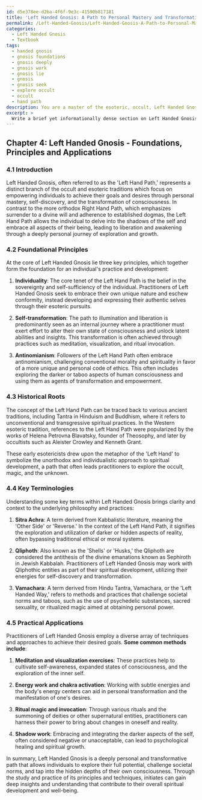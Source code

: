 ```yaml
---
id: d5e378ee-d2ba-4f6f-9e3c-41590b817181
title: 'Left Handed Gnosis: A Path to Personal Mastery and Transformation'
permalink: /Left-Handed-Gnosis/Left-Handed-Gnosis-A-Path-to-Personal-Mastery-and-Transformation/
categories:
  - Left Handed Gnosis
  - Textbook
tags:
  - handed gnosis
  - gnosis foundations
  - gnosis deeply
  - gnosis work
  - gnosis lie
  - gnosis
  - gnosis seek
  - explore occult
  - occult
  - hand path
description: You are a master of the esoteric, occult, Left Handed Gnosis and education, you have written many textbooks on the subject in ways that provide students with rich and deep understanding of the subject. You are being asked to write textbook-like sections on a topic and you do it with full context, explainability, and reliability in accuracy to the true facts of the topic at hand, in a textbook style that a student would easily be able to learn from, in a rich, engaging, and contextual way. Always include relevant context (such as formulas and history), related concepts, and in a way that someone can gain deep insights from.
excerpt: > 
  Write a brief yet informationally dense section on Left Handed Gnosis as part of a grimoire or treatise, specifically aimed at educating an initiate who seeks to gain deep insights and understanding in the domain of the occult and esoteric. Cover the foundational principles, key terminologies, historical roots, and practical applications of Left Handed Gnosis, ensuring that the content facilitates the student's progress in their studies.
---
```

## Chapter 4: Left Handed Gnosis - Foundations, Principles and Applications

### 4.1 Introduction

Left Handed Gnosis, often referred to as the 'Left Hand Path,' represents a distinct branch of the occult and esoteric traditions which focus on empowering individuals to achieve their goals and desires through personal mastery, self-discovery, and the transformation of consciousness. In contrast to the more orthodox Right Hand Path, which emphasizes surrender to a divine will and adherence to established dogmas, the Left Hand Path allows the individual to delve into the shadows of the self and embrace all aspects of their being, leading to liberation and awakening through a deeply personal journey of exploration and growth.

### 4.2 Foundational Principles

At the core of Left Handed Gnosis lie three key principles, which together form the foundation for an individual's practice and development:

1. **Individuality**: The core tenet of the Left Hand Path is the belief in the sovereignty and self-sufficiency of the individual. Practitioners of Left Handed Gnosis seek to embrace their own unique nature and eschew conformity, instead developing and expressing their authentic selves through their esoteric pursuits.

2. **Self-transformation**: The path to illumination and liberation is predominantly seen as an internal journey where a practitioner must exert effort to alter their own state of consciousness and unlock latent abilities and insights. This transformation is often achieved through practices such as meditation, visualization, and ritual invocation.

3. **Antinomianism**: Followers of the Left Hand Path often embrace antinomianism, challenging conventional morality and spirituality in favor of a more unique and personal code of ethics. This often includes exploring the darker or taboo aspects of human consciousness and using them as agents of transformation and empowerment.

### 4.3 Historical Roots

The concept of the Left Hand Path can be traced back to various ancient traditions, including Tantra in Hinduism and Buddhism, where it refers to unconventional and transgressive spiritual practices. In the Western esoteric tradition, references to the Left Hand Path were popularized by the works of Helena Petrovna Blavatsky, founder of Theosophy, and later by occultists such as Aleister Crowley and Kenneth Grant.

These early esotericists drew upon the metaphor of the 'Left Hand' to symbolize the unorthodox and individualistic approach to spiritual development, a path that often leads practitioners to explore the occult, magic, and the unknown.

### 4.4 Key Terminologies

Understanding some key terms within Left Handed Gnosis brings clarity and context to the underlying philosophy and practices:

1. **Sitra Achra**: A term derived from Kabbalistic literature, meaning the 'Other Side' or 'Reverse.' In the context of the Left Hand Path, it signifies the exploration and utilization of darker or hidden aspects of reality, often bypassing traditional ethical or moral systems.

2. **Qliphoth**: Also known as the 'Shells' or 'Husks,' the Qliphoth are considered the antithesis of the divine emanations known as Sephiroth in Jewish Kabbalah. Practitioners of Left Handed Gnosis may work with Qliphothic entities as part of their spiritual development, utilizing their energies for self-discovery and transformation.

3. **Vamachara**: A term derived from Hindu Tantra, Vamachara, or the 'Left Handed Way,' refers to methods and practices that challenge societal norms and taboos, such as the use of psychedelic substances, sacred sexuality, or ritualized magic aimed at obtaining personal power.

### 4.5 Practical Applications

Practitioners of Left Handed Gnosis employ a diverse array of techniques and approaches to achieve their desired goals. **Some common methods include**:

1. **Meditation and visualization exercises**: These practices help to cultivate self-awareness, expanded states of consciousness, and the exploration of the inner self.

2. **Energy work and chakra activation**: Working with subtle energies and the body's energy centers can aid in personal transformation and the manifestation of one's desires.

3. **Ritual magic and invocation**: Through various rituals and the summoning of deities or other supernatural entities, practitioners can harness their power to bring about changes in oneself and reality.

4. **Shadow work**: Embracing and integrating the darker aspects of the self, often considered negative or unacceptable, can lead to psychological healing and spiritual growth.

In summary, Left Handed Gnosis is a deeply personal and transformative path that allows individuals to explore their full potential, challenge societal norms, and tap into the hidden depths of their own consciousness. Through the study and practice of its principles and techniques, initiates can gain deep insights and understanding that contribute to their overall spiritual development and well-being.
